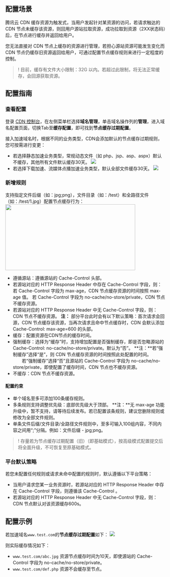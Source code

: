 ## 配置场景

腾讯云 CDN 缓存资源为触发式，当用户发起针对某资源的访问，若请求触达的 CDN 节点未缓存该资源，则回用户源站拉取资源，成功拉取到资源（2XX状态码）后，在节点进行缓存并返回给用户。

您无法直接对 CDN 节点上缓存的资源进行管理，若担心源站资源可能发生变化而 CDN 节点仍缓存旧资源返回给用户，可通过配置节点缓存规则来进行一定程度的控制。

> ! 目前，缓存有文件大小限制：32G 以内。若超过此限制，将无法正常缓存，会回源获取资源。

## 配置指南

### 查看配置

登录 [CDN 控制台](https://console.cloud.tencent.com/cdn)，在左侧菜单栏选择**域名管理**，单击域名操作列的**管理**，进入域名配置页面，切换Tab至**缓存配置**，即可找到**节点缓存过期配置**。

接入加速域名时，根据不同的业务类型，CDN会添加默认的节点缓存过期规则，您可按需进行变更：

- 若选择静态加速业务类型，常规动态文件（如 php、jsp、asp、aspx）默认不缓存，其他所有文件默认缓存30天。
 ![](https://main.qcloudimg.com/raw/9c46bcd3d91865129995606362284b1c.png)
- 若选择下载加速、流媒体点播加速业务类型，默认全部文件缓存30天。
![](https://main.qcloudimg.com/raw/e7574624e02e8d6a2ab44b222615bc0e.png)

### 新增规则

支持指定文件后缀（如：jpg;png），文件目录（如：/test）和全路径文件（如：/test/1.jpg）配置节点缓存行为：
<img src="https://main.qcloudimg.com/raw/261dafac3af2b1f6297f02197fc0fc12.png" height="207" width="408" />

- 遵循源站：遵循源站的 Cache-Control 头部。
- 若源站对应的 HTTP Response Header 中存在 Cache-Control 字段，则：
  若 Cache-Control 字段为 max-age，CDN 节点缓存资源的时间按照 max-age 值。
   若 Cache-Control 字段为 no-cache/no-store/private，CDN 节点不缓存资源。
- 若源站对应的 HTTP Response Header 中无 Cache-Control 字段，则：CDN 节点不缓存资源。
  **注：** 部分平台此时会有以下默认策略：首次请求会回源，CDN 节点缓存该资源，当再次请求且命中节点缓存时，CDN 会默认添加 Cache-Control: max-age=600 的头部。
- 缓存：配置资源在CDN节点的缓存时间。
- 强制缓存：选择为“缓存”时，支持增加配置是否强制缓存，即是否忽略源站的 Cache-Control: no-cache/no-store/private。默认为“否”。
  **注：**若“强制缓存”选择“是”，则 CDN 节点缓存资源的时间按照此处配置的时间。
  　　若“强制缓存”选择“否”且源站的 Cache-Control 字段为 no-cache/no-store/private，即使配置了缓存时间，CDN 节点也不缓存资源。
- 不缓存：CDN 节点不缓存资源。





#### 配置约束

- 单个域名至多可添加100条缓存规则。
- 多条规则支持调整优先级：底部优先级大于顶部。
  **注：**无 max-age 功能升级中，暂不支持，请等待后续发布。若已配置该条规则，建议您删除规则或修改为全部文件规则。
- 单条文件后缀/文件目录/全路径文件规则中，至多可输入100组内容，不同内容之间用“;”分隔。例如：文件后缀 - jpg;png。

> ! 存量若为节点缓存过期配置（旧）（即基础模式），按高级模式配置提交后将全面升级，不可恢复至原基础模式。



### 平台默认策略

若您未配置任何规则或请求未命中配置的规则时，默认遵循以下平台策略：

- 当用户请求您某一业务资源时，若源站对应的 HTTP Response Header 中存在 Cache-Control 字段，则遵循该 Cache-Control 。
- 若源站对应的 HTTP Response Header 中无 Cache-Control 字段，则：CDN 节点默认对该资源缓存600s。

## 配置示例

若加速域名`www.test.com`的**节点缓存过期配置**如下：
![](https://main.qcloudimg.com/raw/1dee0887ea661f0c49c3006f0f7fe75f.png)

则实际缓存情况如下：

- `www.test.com/abc.jpg` 资源节点缓存时间为10天，即使源站的 Cache-Control 字段为 no-cache/no-store/private。
- `www.test.com/def.php` 资源不会缓存至节点。
